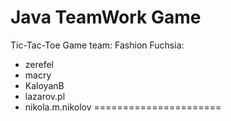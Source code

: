 Java TeamWork Game
=====================
Tic-Tac-Toe Game
team: Fashion Fuchsia:
 - zerefel
 - macry
 - KaloyanB
 - lazarov.pl
 - nikola.m.nikolov
======================
